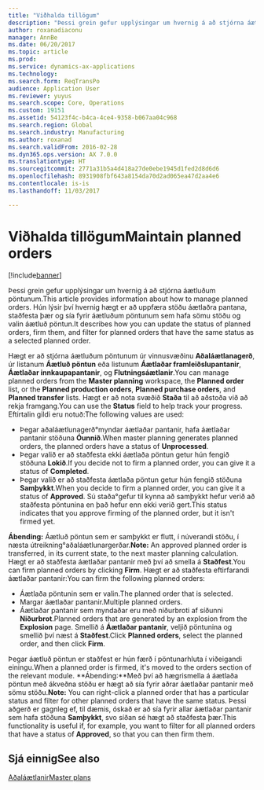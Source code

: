 ```yaml
---
title: "Viðhalda tillögum"
description: "Þessi grein gefur upplýsingar um hvernig á að stjórna áætluðum pöntunum. Hún lýsir því hvernig hægt er að uppfæra stöðu áætlaðra pantana, staðfesta þær og sía fyrir áætluðum pöntunum sem hafa sömu stöðu og valin áætluð pöntun."
author: roxanadiaconu
manager: AnnBe
ms.date: 06/20/2017
ms.topic: article
ms.prod: 
ms.service: dynamics-ax-applications
ms.technology: 
ms.search.form: ReqTransPo
audience: Application User
ms.reviewer: yuyus
ms.search.scope: Core, Operations
ms.custom: 19151
ms.assetid: 54123f4c-b4ca-4ce4-9358-b067aa04c968
ms.search.region: Global
ms.search.industry: Manufacturing
ms.author: roxanad
ms.search.validFrom: 2016-02-28
ms.dyn365.ops.version: AX 7.0.0
ms.translationtype: HT
ms.sourcegitcommit: 2771a31b5a4d418a27de0ebe1945d1fed2d8d6d6
ms.openlocfilehash: 8931908fbf643a8154da70d2ad065ea47d2aa4e6
ms.contentlocale: is-is
ms.lasthandoff: 11/03/2017

---
```


# <a name="maintain-planned-orders"></a><span data-ttu-id="a5416-104">Viðhalda tillögum</span><span class="sxs-lookup"><span data-stu-id="a5416-104">Maintain planned orders</span></span>

[!include[banner](../includes/banner.md)]


<span data-ttu-id="a5416-105">Þessi grein gefur upplýsingar um hvernig á að stjórna áætluðum pöntunum.</span><span class="sxs-lookup"><span data-stu-id="a5416-105">This article provides information about how to manage planned orders.</span></span> <span data-ttu-id="a5416-106">Hún lýsir því hvernig hægt er að uppfæra stöðu áætlaðra pantana, staðfesta þær og sía fyrir áætluðum pöntunum sem hafa sömu stöðu og valin áætluð pöntun.</span><span class="sxs-lookup"><span data-stu-id="a5416-106">It describes how you can update the status of planned orders, firm them, and filter for planned orders that have the same status as a selected planned order.</span></span>

<span data-ttu-id="a5416-107">Hægt er að stjórna áætluðum pöntunum úr vinnusvæðinu **Aðaláætlanagerð**, úr listanum **Áætluð pöntun** eða listunum **Áætlaðar framleiðslupantanir**, **Áætlaðar innkaupapantanir**, og **Flutningsáætlanir**.</span><span class="sxs-lookup"><span data-stu-id="a5416-107">You can manage planned orders from the **Master planning** workspace, the **Planned order** list, or the **Planned production orders**, **Planned purchase orders**, and **Planned transfer** lists.</span></span> <span data-ttu-id="a5416-108">Hægt er að nota svæðið **Staða** til að aðstoða við að rekja framgang.</span><span class="sxs-lookup"><span data-stu-id="a5416-108">You can use the **Status** field to help track your progress.</span></span> <span data-ttu-id="a5416-109">Eftirtalin gildi eru notuð:</span><span class="sxs-lookup"><span data-stu-id="a5416-109">The following values are used:</span></span>

-   <span data-ttu-id="a5416-110">Þegar aðaláætlunagerð°myndar áætlaðar pantanir, hafa áætlaðar pantanir stöðuna **Óunnið**.</span><span class="sxs-lookup"><span data-stu-id="a5416-110">When master planning generates planned orders, the planned orders have a status of **Unprocessed**.</span></span>
-   <span data-ttu-id="a5416-111">Þegar valið er að staðfesta ekki áætlaða pöntun getur hún fengið stöðuna **Lokið**.</span><span class="sxs-lookup"><span data-stu-id="a5416-111">If you decide not to firm a planned order, you can give it a status of **Completed**.</span></span>
-   <span data-ttu-id="a5416-112">Þegar valið er að staðfesta áætlaða pöntun getur hún fengið stöðuna **Samþykkt**.</span><span class="sxs-lookup"><span data-stu-id="a5416-112">When you decide to firm a planned order, you can give it a status of **Approved**.</span></span> <span data-ttu-id="a5416-113">Sú staða°gefur til kynna að samþykkt hefur verið að staðfesta pöntunina en það hefur enn ekki verið gert.</span><span class="sxs-lookup"><span data-stu-id="a5416-113">This status indicates that you approve firming of the planned order, but it isn't firmed yet.</span></span>

<span data-ttu-id="a5416-114">**Ábending:** Áætluð pöntun sem er samþykkt er flutt, í núverandi stöðu, í næsta útreikning°aðaláætlunargerðar.</span><span class="sxs-lookup"><span data-stu-id="a5416-114">**Note:** An approved planned order is transferred, in its current state, to the next master planning calculation.</span></span> <span data-ttu-id="a5416-115">Hægt er að staðfesta áætlaðar pantanir með því að smella á **Staðfest**.</span><span class="sxs-lookup"><span data-stu-id="a5416-115">You can firm planned orders by clicking **Firm**.</span></span> <span data-ttu-id="a5416-116">Hægt er að staðfesta eftirfarandi áætlaðar pantanir:</span><span class="sxs-lookup"><span data-stu-id="a5416-116">You can firm the following planned orders:</span></span>

-   <span data-ttu-id="a5416-117">Áætlaða pöntunin sem er valin.</span><span class="sxs-lookup"><span data-stu-id="a5416-117">The planned order that is selected.</span></span>
-   <span data-ttu-id="a5416-118">Margar áætlaðar pantanir.</span><span class="sxs-lookup"><span data-stu-id="a5416-118">Multiple planned orders.</span></span>
-   <span data-ttu-id="a5416-119">Áætlaðar pantanir sem myndaðar eru með niðurbroti af síðunni **Niðurbrot**.</span><span class="sxs-lookup"><span data-stu-id="a5416-119">Planned orders that are generated by an explosion from the **Explosion** page.</span></span> <span data-ttu-id="a5416-120">Smellið á **Áætlaðar pantanir**, veljið pöntunina og smellið því næst á **Staðfest**.</span><span class="sxs-lookup"><span data-stu-id="a5416-120">Click **Planned orders**, select the planned order, and then click **Firm**.</span></span>

<span data-ttu-id="a5416-121">Þegar áætluð pöntun er staðfest er hún færð í pöntunarhluta í viðeigandi einingu.</span><span class="sxs-lookup"><span data-stu-id="a5416-121">When a planned order is firmed, it's moved to the orders section of the relevant module.</span></span> <span data-ttu-id="a5416-122">**Ábending:**Með því að hægrismella á áætlaða pöntun með ákveðna stöðu er hægt að sía fyrir aðrar áætlaðar pantanir með sömu stöðu.</span><span class="sxs-lookup"><span data-stu-id="a5416-122">**Note:** You can right-click a planned order that has a particular status and filter for other planned orders that have the same status.</span></span> <span data-ttu-id="a5416-123">Þessi aðgerð er gagnleg ef, til dæmis, óskað er að sía fyrir allar áætlaðar pantanir sem hafa stöðuna **Samþykkt**, svo síðan sé hægt að staðfesta þær.</span><span class="sxs-lookup"><span data-stu-id="a5416-123">This functionality is useful if, for example, you want to filter for all planned orders that have a status of **Approved**, so that you can then firm them.</span></span>

<a name="see-also"></a><span data-ttu-id="a5416-124">Sjá einnig</span><span class="sxs-lookup"><span data-stu-id="a5416-124">See also</span></span>
--------

[<span data-ttu-id="a5416-125">Aðaláætlanir</span><span class="sxs-lookup"><span data-stu-id="a5416-125">Master plans</span></span>](master-plans.md)





